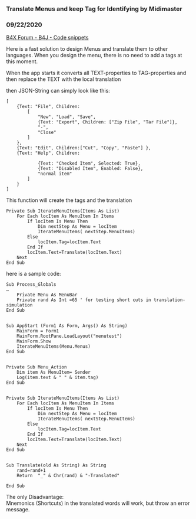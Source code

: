 ### Translate Menus and keep Tag for Identifying by Midimaster
### 09/22/2020
[B4X Forum - B4J - Code snippets](https://www.b4x.com/android/forum/threads/122653/)

Here is a fast solution to design Menus and translate them to other languages. When you design the menu, there is no need to add a tags at this moment.  
  
When the app starts it converts all TEXT-properties to TAG-properties and then replace the TEXT with the local translation  
  
then JSON-String can simply look like this:  

```B4X
[  
    {Text: "File", Children:  
        [  
            "New", "Load", "Save",  
            {Text: "Export", Children: ["Zip File", "Tar File"]},  
            "-",  
            "Close"  
        ]  
    },  
    {Text: "Edit", Children:["Cut", "Copy", "Paste"] },  
    {Text: "Help", Children:  
      
            {Text: "Checked Item", Selected: True},  
            {Text: "Disabled Item", Enabled: False},  
            "normal item"  
        ]  
    }  
]
```

  
  
This function will create the tags and the translation  

```B4X
Private Sub IterateMenuItems(Items As List)  
    For Each locItem As MenuItem In Items  
        If locItem Is Menu Then  
            Dim nextStep As Menu = locItem  
            IterateMenuItems( nextStep.MenuItems)  
        Else  
            locItem.Tag=locItem.Text  
        End If  
        locItem.Text=Translate(locItem.Text)  
    Next  
End Sub
```

  
  
  
here is a sample code:  

```B4X
Sub Process_Globals  
…  
    Private Menu As MenuBar  
    Private rand As Int =65 ' for testing short cuts in translation-simulation  
End Sub  
  
  
Sub AppStart (Form1 As Form, Args() As String)  
    MainForm = Form1  
    MainForm.RootPane.LoadLayout("menutest")  
    MainForm.Show  
    IterateMenuItems(Menu.Menus)  
End Sub  
  
  
Private Sub Menu_Action  
    Dim item As MenuItem= Sender  
    Log(item.text & " " & item.tag)  
End Sub  
  
  
Private Sub IterateMenuItems(Items As List)  
    For Each locItem As MenuItem In Items  
        If locItem Is Menu Then  
            Dim nextStep As Menu = locItem  
            IterateMenuItems( nextStep.MenuItems)  
        Else  
            locItem.Tag=locItem.Text  
        End If  
        locItem.Text=Translate(locItem.Text)  
    Next  
End Sub  
  
  
Sub Translate(old As String) As String  
    rand=rand+1  
    Return  "_" & Chr(rand) & "-Translated"  
  
End Sub
```

  
  
  
The only Disadvantage:  
Mnemonics (Shortcuts) in the translated words will work, but throw an error message.